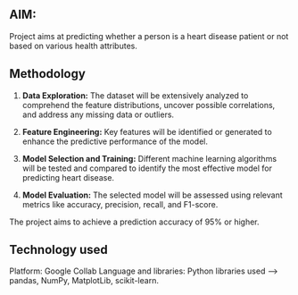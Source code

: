 ## AIM:
Project aims at predicting whether a person is a heart disease patient or not based on various health attributes.

## Methodology
1. **Data Exploration:** The dataset will be extensively analyzed to comprehend the feature distributions, uncover possible correlations, and address any missing data or outliers.

2. **Feature Engineering:** Key features will be identified or generated to enhance the predictive performance of the model.

3. **Model Selection and Training:** Different machine learning algorithms will be tested and compared to identify the most effective model for predicting heart disease.

4. **Model Evaluation:** The selected model will be assessed using relevant metrics like accuracy, precision, recall, and F1-score.

The project aims to achieve a prediction accuracy of 95% or higher.

## Technology used
Platform: Google Collab
Language and libraries: Python libraries used --> pandas, NumPy, MatplotLib, scikit-learn.
